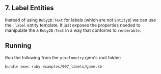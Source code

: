## 7. Label Entities

Instead of using `Ruby2D:Text` for labels (which are not `Entity`s) we can
use the `:label` entity template. It just exposes the properties needed to
manipulate the a `Ruby2D:Text` in a way that conforms to `renderable`.

## Running

Run the following from the `pixelometry` gem's root folder:

```sh
bundle exec ruby examples/007_labels/game.rb
```
